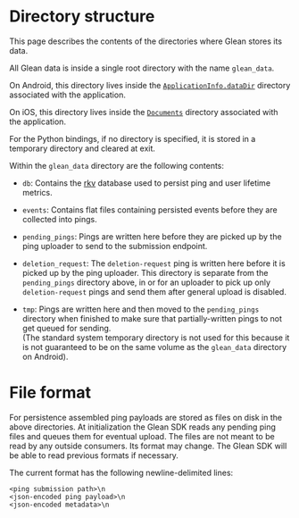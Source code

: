 # Directory structure

This page describes the contents of the directories where Glean stores its data.

All Glean data is inside a single root directory with the name `glean_data`.

On Android, this directory lives inside the [`ApplicationInfo.dataDir`](https://developer.android.com/reference/android/content/pm/ApplicationInfo.html#dataDir) directory associated with the application.

On iOS, this directory lives inside the [`Documents`](https://developer.apple.com/library/archive/documentation/FileManagement/Conceptual/FileSystemProgrammingGuide/FileSystemOverview/FileSystemOverview.html) directory associated with the application.

For the Python bindings, if no directory is specified, it is stored in a temporary directory and cleared at exit.

Within the `glean_data` directory are the following contents:

- `db`: Contains the [rkv](https://github.com/mozilla/rkv) database used to persist ping and user lifetime metrics.

- `events`: Contains flat files containing persisted events before they are collected into pings.

- `pending_pings`: Pings are written here before they are picked up by the ping uploader to send to the submission endpoint.

- `deletion_request`: The `deletion-request` ping is written here before it is picked up by the ping uploader. This directory is separate from the `pending_pings` directory above, in or for an uploader to pick up only `deletion-request` pings and send them after general upload is disabled.

- `tmp`: Pings are written here and then moved to the `pending_pings` directory when finished to make sure that partially-written pings to not get queued for sending.  
  (The standard system temporary directory is not used for this because it is not guaranteed to be on the same volume as the `glean_data` directory on Android).

# File format

For persistence assembled ping payloads are stored as files on disk in the above directories.
At initialization the Glean SDK reads any pending ping files and queues them for eventual upload.
The files are not meant to be read by any outside consumers.
Its format may change.
The Glean SDK will be able to read previous formats if necessary.

The current format has the following newline-delimited lines:

```
<ping submission path>\n
<json-encoded ping payload>\n
<json-encoded metadata>\n
```
